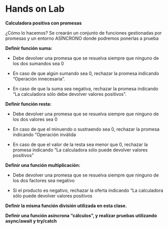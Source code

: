 # Hands on Lab

**Calculadora positiva con promesas**


¿Cómo lo hacemos? Se crearán un conjunto de funciones gestionadas por promesas y un entorno ASÍNCRONO  donde podremos ponerlas a prueba

**Definir función suma:**
- Debe devolver una promesa que se resuelva siempre que ninguno de los dos sumandos sea 0

- En caso de que algún sumando sea 0, rechazar la promesa indicando “Operación innecesaria”.

- En caso de que la suma sea negativa, rechazar la promesa indicando “La calculadora sólo debe devolver valores positivos".

**Definir función resta:**

- Debe devolver una promesa que se resuelva siempre que ninguno de los dos valores sea 0

- En caso de que el minuendo o sustraendo sea 0, rechazar la promesa indicando “Operación inválida

- En caso de que el valor de la resta sea menor que 0, rechazar la promesa indicando “La calculadora sólo puede devolver valores positivos”

**Definir una función multiplicación:**

- Debe devolver una promesa que se resuelva siempre que ninguno de los dos factores sea negativo

- Si el producto es negativo, rechazar la oferta indicando “La calculadora sólo puede devolver valores positivos

**Definir la misma función división utilizada en esta clase.**

**Definir una función asíncrona “cálculos”, y realizar pruebas utilizando async/await y try/catch**
